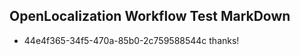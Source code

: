 ## OpenLocalization Workflow Test MarkDown
* 44e4f365-34f5-470a-85b0-2c759588544c thanks!

<!--HONumber=Sep16_HO1-->


